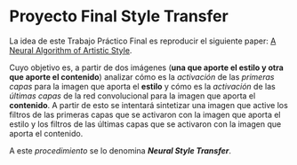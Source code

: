 # Proyecto Final Style Transfer
La idea de este Trabajo Práctico Final es reproducir el siguiente paper:
[A Neural Algorithm of Artistic Style](https://arxiv.org/pdf/1508.06576.pdf).

Cuyo objetivo es, a partir de dos imágenes (**una que aporte el estilo y otra que aporte el contenido**) analizar cómo es la _activación_ de las _primeras capas_ para la imagen que aporta el **estilo** y cómo es la _activación_ de las _últimas capas_ de la red convolucional para la imagen que aporta el **contenido**. A partir de esto se intentará sintetizar una imagen que active los filtros de las primeras capas que se activaron con la imagen que aporta el estilo y los filtros de las últimas capas que se activaron con la imagen que aporta el contenido.

A este _procedimiento_ se lo denomina **_Neural Style Transfer_**.

